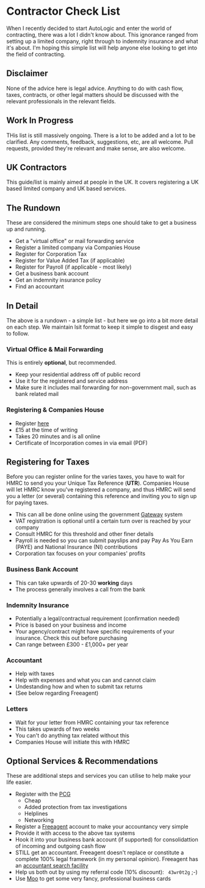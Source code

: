 # Contractor Check List
When I recently decided to start AutoLogic and enter the world of contracting, there was a lot I didn't know about. This ignorance ranged from setting up a limited company, right through to indemnity insurance and what it's about. I'm hoping this simple list will help anyone else looking to get into the field of contracting.

## Disclaimer

None of the advice here is legal advice. Anything to do with cash flow, taxes, contracts, or other legal matters should be discussed with the relevant professionals in the relevant fields.

## Work In Progress

THis list is still massively ongoing. There is a lot to be added and a lot to be clarified. Any comments, feedback, suggestions, etc, are all welcome. Pull requests, provided they're relevant and make sense, are also welcome.

## UK Contractors
This guide/list is mainly aimed at people in the UK. It covers registering a UK based limited company and UK based services. 

## The Rundown

These are considered the minimum steps one should take to get a business up and running. 

- Get a "virtual office" or mail forwarding service
- Register a limited company via Companies House
- Register for Corporation Tax
- Register for Value Added Tax (if applicable)
- Register for Payroll (if applicable - most likely) 
- Get a business bank account
- Get an indemnity insurance policy
- Find an accountant

## In Detail

The above is a rundown - a simple list - but here we go into a bit more detail on each step. We maintain lsit format to keep it simple to disgest and easy to follow.

### Virtual Office &amp; Mail Forwarding

This is entirely **optional**, but recommended.

- Keep your residential address off of public record
- Use it for the registered and service address
- Make sure it includes mail forwarding for non-government mail, such as bank related mail

### Registering &amp; Companies House

- Register [here]()
- £15 at the time of writing
- Takes 20 minutes and is all online
- Certificate of Incorporation comes in via email (PDF)

## Registering for Taxes

Before you can register online for the varies taxes, you have to wait for HMRC to send you your Unique Tax Reference (**UTR**). Companies House will let HMRC know you've registered a company, and thus HMRC will send you a letter (or several) containing this reference and inviting you to sign up for paying taxes.

- This can all be done online using the government [Gateway](https://online.hmrc.gov.uk/) system
- VAT registration is optional until a certain turn over is reached by your company
 - Consult HMRC for this threshold and other finer details
- Payroll is needed so you can submit payslips and pay Pay As You Earn (PAYE) and National Insurance (NI) contributions
- Corporation tax focuses on your companies' profits

### Business Bank Account

- This can take upwards of 20-30 **working** days
- The process generally involves a call from the bank 

### Indemnity Insurance

- Potentially a legal/contractual requirement (confirmation needed)
- Price is based on your business and income
- Your agency/contract might have specific requirements of your insurance. Check this out before purchasing
- Can range between £300 - £1,000+ per year

### Accountant

- Help with taxes
- Help with expenses and what you can and cannot claim
- Undestanding how and when to submit tax returns
- (See below regarding Freeagent)

### Letters

- Wait for your letter from HMRC containing your tax reference
- This takes upwards of two weeks
- You can't do anything tax related without this
- Companies House will initiate this with HMRC

## Optional Services &amp; Recommendations

These are additional steps and services you can utilise to help make your life easier.

- Register with the [PCG](https://www.pcg.org.uk)
    - Cheap
    - Added protection from tax investigations
    - Helplines
    - Networking
- Register a [Freeagent](https://freeagent.com) account to make your accountancy very simple
 - Provide it with access to the above tax systems
 - Hook it into your business bank account (if supported) for consolidattion of incoming and outgoing cash flow
 - STILL get an accountant. Freeagent doesn't replace or constitute a complete 100% legal framework (in my personal opinion). Freeagent has an [accountant search facility](http://www.freeagent.com/accountants/accountants)
 - Help us both out by using my referral code (10% discount): ` 43wr0t2g` ;-)
- Use [Moo](https://moo.com) to get some very fancy, professional business cards